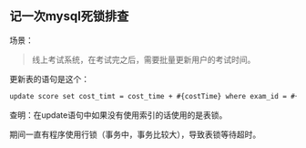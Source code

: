 ## 记一次mysql死锁排查

场景：
> 线上考试系统，在考试完之后，需要批量更新用户的考试时间。

更新表的语句是这个：

```xml
update score set cost_timt = cost_time + #{costTime} where exam_id = #{examId} and section_code = #{sectionCode}
```

查明：在update语句中如果没有使用索引的话使用的是表锁。

期间一直有程序使用行锁（事务中，事务比较大），导致表锁等待超时。
